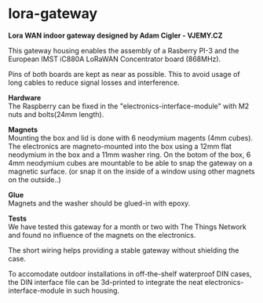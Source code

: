 # lora-gateway

<b>Lora WAN indoor gateway designed by Adam Cigler - VJEMY.CZ</b> <br/>

This gateway housing enables the assembly of a Rasberry PI-3 and the European IMST iC880A LoRaWAN Concentrator board (868MHz).

Pins of both boards are kept as near as possible. This to avoid usage of long cables to reduce signal losses and interference.

<b>Hardware</b> <br/>
The Raspberry can be fixed in the "electronics-interface-module" with M2 nuts and bolts(24mm length).

<b>Magnets</b> <br/>
Mounting the box and lid is done with 6 neodymium magents (4mm cubes).
The electronics are magneto-mounted into the box using a 12mm flat neodymium in the box and a 11mm washer ring.
On the botom of the box, 6 4mm neodymium cubes are mountable to be able to snap the gateway on a magnetic surface.
(or snap it on the inside of a window using other magnets on the outside..)

<b>Glue</b> <br/>
Magnets and the washer should be glued-in with epoxy.


<b>Tests</b> <br/>
We have tested this gateway for a month or two with The Things Network and found no influence of the magnets on the electronics. 

The short wiring helps providing a stable gateway without shielding the case. 


To accomodate outdoor installations in off-the-shelf waterproof DIN cases, the DIN interface file can be 3d-printed to integrate the neat electronics-interface-module in such housing.


